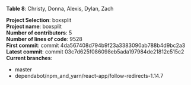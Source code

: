 **Table 8**: Christy, Donna, Alexis, Dylan, Zach

**Project Selection**: boxsplit  
**Project name**: boxsplit  
**Number of contributors**: 5  
**Number of lines of code**: 9528  
**First commit**: commit 4da567408d794b9f23a3383090ab788b4d9bc2a3  
**Latest commit**: commit 03c7d625f086098eb5ada197984de21812c515c2  
**Current branches**:
* master  
* dependabot/npm_and_yarn/react-app/follow-redirects-1.14.7
